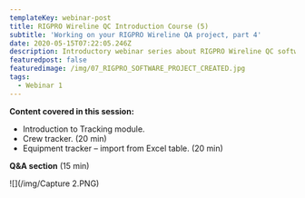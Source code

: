 ```yaml
---
templateKey: webinar-post
title: RIGPRO Wireline QC Introduction Course (5)
subtitle: 'Working on your RIGPRO Wireline QA project, part 4'
date: 2020-05-15T07:22:05.246Z
description: Introductory webinar series about RIGPRO Wireline QC software platform.
featuredpost: false
featuredimage: /img/07_RIGPRO_SOFTWARE_PROJECT_CREATED.jpg
tags:
  - Webinar 1
---
```

**Content covered in this session:**

* Introduction to Tracking module.
* Crew tracker. (20 min)
* Equipment tracker – import from Excel table. (20 min)

**Q&A section** (15 min)

![](/img/Capture 2.PNG)
